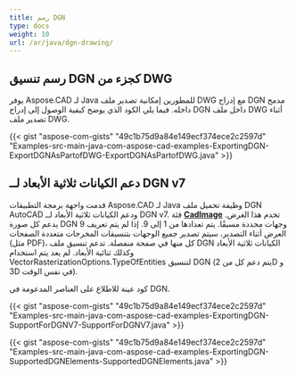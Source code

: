 ```yaml
---
title: رسم DGN
type: docs
weight: 10
url: /ar/java/dgn-drawing/
---
```


## **رسم تنسيق DGN كجزء من DWG**

يوفر Aspose.CAD لـ Java للمطورين إمكانية تصدير ملف DWG مع إدراج DGN مدمج داخله. فيما يلي الكود الذي يوضح كيفية الوصول إلى إدراج DGN داخل ملف DWG أثناء تصدير ملف DWG.

{{< gist "aspose-com-gists" "49c1b75d9a84e149ecf374ece2c2597d" "Examples-src-main-java-com-aspose-cad-examples-ExportingDGN-ExportDGNAsPartofDWG-ExportDGNAsPartofDWG.java" >}}

## **دعم الكيانات ثلاثية الأبعاد لــ DGN v7**

قدمت واجهة برمجة التطبيقات Aspose.CAD لـ Java وظيفة تحميل ملف DGN AutoCAD ودعم الكيانات ثلاثية الأبعاد لــ DGN v7. فئة [**CadImage**](https://reference.aspose.com/cad/java/com.aspose.cad.fileformats.cad/CadImage) تخدم هذا الغرض. يدعم كل صورة DGN 9 وجهات محددة مسبقًا. يتم تعدادها من 1 إلى 9. إذا لم يتم تعريف العرض أثناء التصدير، سيتم تصدير جميع الوجهات بتنسيقات المخرجات متعددة الصفحات (مثل PDF)، كل منها في صفحة منفصلة. تدعم تنسيق ملف DGN الكيانات ثلاثية الأبعاد وكذلك ثنائية الأبعاد.
لم يعد يتم استخدام VectorRasterizationOptions.TypeOfEntities لتنسيق DGN (يتم دعم كل من 2D و 3D في نفس الوقت).

كود عينة للاطلاع على العناصر المدعومة في DGN.

{{< gist "aspose-com-gists" "49c1b75d9a84e149ecf374ece2c2597d" "Examples-src-main-java-com-aspose-cad-examples-ExportingDGN-SupportForDGNV7-SupportForDGNV7.java" >}}

{{< gist "aspose-com-gists" "49c1b75d9a84e149ecf374ece2c2597d" "Examples-src-main-java-com-aspose-cad-examples-ExportingDGN-SupportedDGNElements-SupportedDGNElements.java" >}}
